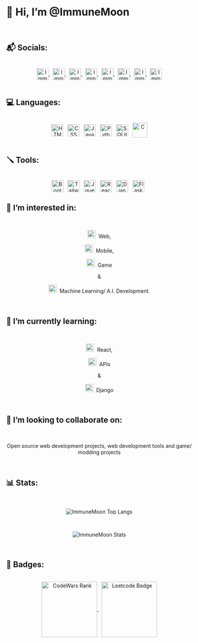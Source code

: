 
<h1 align="left">👋 Hi, I’m @ImmuneMoon</h1>
<br>


<h2>📬 Socials:</h2>
<br>
<div align="center">
 <a href="https://twitter.com/ImmuneMoon">
  <img align="center" alt="ImmuneMoon | Twitter" width="32px" src="https://api.iconify.design/logos:twitter.svg?color=%237000a6" />
</a>
 &nbsp;
<a href="https://www.linkedin.com/in/in/p-alex-j/">
  <img align="center" alt="ImmuneMoon | Linkedin" width="32px" src="https://api.iconify.design/logos:linkedin-icon.svg?color=%237000a6" />
</a>
 &nbsp;
<a href="https://upwork.com/freelancers/~01d85f4c2bb6753670">
  <img align="center" alt="ImmuneMoon | Upwork" width="32px" src="https://api.iconify.design/simple-icons:upwork.svg?color=%2316bd00" />
</a>
 &nbsp;
<a href="https://codepen.io/immunemoon">
  <img align="center" alt="ImmuneMoon | Codepen" width="32px" src="https://api.iconify.design/ant-design:codepen-outlined.svg?color=%23f3fff7" />
</a>
 &nbsp;
<a href="https://stackoverflow.com/users/16596160/immunemoon">
  <img align="center" alt="ImmuneMoon | StackOverflow" width="32px" src="https://api.iconify.design/logos:stackoverflow-icon.svg" />
</a>
 &nbsp;
<a href="https://leetcode.com/ImmuneMoon/">
  <img align="center" alt="ImmuneMoon | Leetcode" width="32px" src="https://api.iconify.design/cib:leetcode.svg?color=%23ee9100" />
</a>
 &nbsp;
<a href="https://www.codewars.com/users/ImmuneMoon">
  <img align="center" alt="ImmuneMoon | CodeWars" width="32px" src="https://api.iconify.design/simple-icons:codewars.svg?color=%23b11300" />
</a>
 &nbsp;
<a href="https://www.hackerrank.com/ImmuneMoon">
  <img align="center" alt="ImmuneMoon | HackerRank" width="32px" src="https://api.iconify.design/simple-icons:hackerrank.svg?color=%2300bb27" />
</a>
</div>
<br>


<h2>💻 Languages:</h2>
<br>
<div align="center">
 <img align="center" alt="HTML" width="32px" src="https://api.iconify.design/vscode-icons:file-type-html.svg?color=%23008aab" />
 &nbsp;
 <img align="center" alt="CSS" width="32px" src="https://api.iconify.design/vscode-icons:file-type-css.svg?color=%23004dff" />
 &nbsp;
 <img align="center" alt="JavaScript" width="32px" src="https://api.iconify.design/logos:javascript.svg?color=%23004dff" />
 &nbsp;
 <img align="center" alt="Python" width="32px" src="https://api.iconify.design/vscode-icons:file-type-python.svg?color=%23004dff" />
 &nbsp;
 <img align="center" alt="SQLite" width="32px" src="https://api.iconify.design/file-icons:sqlite.svg?color=%23009eee" />
 &nbsp;
 <img align="center" alt="C" width="40px" src="https://api.iconify.design/mdi:language-c.svg?color=%23004dff" />
</div>
<br>


<h2>🪛 Tools:</h2>
<br>
<div align="center">
 <img align="center" alt="Bootstrap" width="32px" src="https://api.iconify.design/logos:bootstrap.svg?color=%23004dff" />
 &nbsp;
 <img align="center" alt="TailwindCSS" width="32px" src="https://api.iconify.design/logos:tailwindcss-icon.svg?color=%23004dff" />
 &nbsp;
 <img align="center" alt="Jquery" width="32px" src="https://api.iconify.design/akar-icons:jquery-fill.svg?color=%2300bef5" />
 &nbsp;
 <img align="center" alt="React" width="32px" src="https://api.iconify.design/logos:react.svg?color=%2376ad8a" />
 &nbsp;
 <img align="center" alt="Django" width="32px" src="https://api.iconify.design/vscode-icons:file-type-django.svg?color=%23008aab" />
 &nbsp;
 <img align="center" alt="Flask" width="32px" src="https://api.iconify.design/bx:bxl-flask.svg?color=%23e9efea" />
 &nbsp;
</div>


<h2>👀 I’m interested in:</h2>
<br>
<div align="center">
 <p> 
  <img alt="Globe" width="22px" src="https://api.iconify.design/mdi:web.svg?color=%23007dff"/>&nbsp;  Web, 
 </p> 
 <p> 
  <img alt="Mobile Devices" width="22px" src="https://api.iconify.design/zondicons:mobile-devices.svg?color=%23ecf5f6"/>&nbsp;  Mobile, 
 </p> 
 <p> 
  <img alt="Pac-Man" width="22px" src="https://api.iconify.design/bx:bxs-game.svg?color=%23ffeb01"/>&nbsp;  Game 
 </p>  
 <p> & </p>
 <p> 
  <img alt="Robot" width="22px" src="https://api.iconify.design/eos-icons:machine-learning-outlined.svg?color=%2376ad8a"/>&nbsp;  Machine Learning/ A.I. Development.
 </p>
</div>
<br>


<h2>🌱 I’m currently learning:</h2>
<br>
<div align="center">
 <p> 
  <img alt="React Logo" width="22px" src="https://api.iconify.design/logos:react.svg?color=%2376ad8a"/>&nbsp;  React, 
 </p>
 <p> 
  <img alt="API" width="22px" src="https://api.iconify.design/carbon:api-1.svg?color=%23008aab"/>&nbsp;  APIs 
 </p>
 <p>&</p>
 <p> 
  <img alt="Django Logo" width="22px" src="https://api.iconify.design/vscode-icons:file-type-django.svg?color=%23008aab"/>&nbsp;  Django 
 </p>
</div>
<br>
 
 
<h2>💞️ I’m looking to collaborate on:</h2>
<br>
<p align="center">Open source web development projects, web development tools and game/ modding projects</p>
<br>


<h2>📊 Stats:</h2>
<br>
<div align="center">
 <p>
  <img align="center" src="https://github-readme-stats.vercel.app/api/top-langs?username=ImmuneMoon&show_icons=true&locale=en&layout=compact&theme=nightowl" alt="ImmuneMoon Top Langs" />
 </p> 
 <br>
 <p>
  <img align="center" src="https://github-readme-stats.vercel.app/api?username=ImmuneMoon&show_icons=true&locale=en&theme=nightowl" alt="ImmuneMoon Stats" />
 </p>
</div>
<br>

<h2>📛 Badges:</h2>
<br>
<div align="center">
 <a href="https://www.codewars.com/users/ImmuneMoon">
  <img align="center" width="150px" src="https://www.codewars.com/users/ImmuneMoon/badges/micro" alt="CodeWars Rank"/>
 </a>
 &nbsp;
 <a href="https://leetcode.com/ImmuneMoon/">
  <img align="center" width="150px" src="https://img.shields.io/badge/dynamic/json?style=for-the-badge&labelColor=black&color=%23ffa116&label=Solved&query=solvedOverTotal&url=https%3A%2F%2Fleetcode-badge.vercel.app%2Fapi%2Fusers%2FImmuneMoon&logo=leetcode&logoColor=yellow" alt="Leetcode Badge"/>
 </a>
</div>
